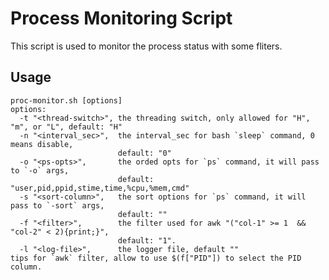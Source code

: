 Process Monitoring Script
===============================================
This script is used to monitor the process status with some fliters.

Usage
-----------------------------------------------
```
proc-monitor.sh [options]
options:
  -t "<thread-switch>", the threading switch, only allowed for "H", "m", or "L", default: "H"
  -n "<interval_sec>",  the interval_sec for bash `sleep` command, 0 means disable,
                        default: "0"
  -o "<ps-opts>",       the orded opts for `ps` command, it will pass to `-o` args,
                        default: "user,pid,ppid,stime,time,%cpu,%mem,cmd"
  -s "<sort-column>",   the sort options for `ps` command, it will pass to `-sort` args,
                        default: ""
  -f "<filter>",        the filter used for awk "("col-1" >= 1  && "col-2" < 2){print;}",
                        default: "1".
  -l "<log-file>",      the logger file, default ""
tips for `awk` filter, allow to use $(f["PID"]) to select the PID column.
```

